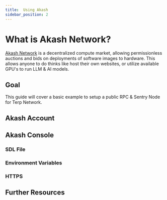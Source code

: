 ```yaml
---
title:  Using Akash
sidebar_position: 2
---
```


# What is Akash Network?

[Akash Network](https://akash.network) is a decentralized compute market, allowing permissionless auctions and bids on deployments of software images to hardware. This allows anyone to do thinks like host their own websites, or utilize available GPU's to run LLM & AI models. 

## Goal
This guide will cover a basic example to setup a public RPC & Sentry Node for Terp Network.


## Akash Account    

## Akash Console

### SDL File

### Environment Variables

### HTTPS


## Further Resources